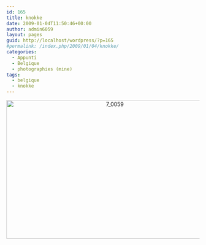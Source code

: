 ```yaml
---
id: 165
title: knokke
date: 2009-01-04T11:50:46+00:00
author: admin6059
layout: pages
guid: http://localhost/wordpress/?p=165
#permalink: /index.php/2009/01/04/knokke/
categories:
  - Appunti
  - Belgique
  - photographies (mine)
tags:
  - belgique
  - knokke
---
```

<p style="text-align: center;">
  <p style="text-align: center;">
    <img class="aligncenter wp-image-3616" src="http://{{ site.url }}/wp-content/uploads/2009/01/7_0059.jpg" alt="7_0059" width="550" height="362" srcset="http://{{ site.url }}/wp-content/uploads/2009/01/7_0059.jpg 684w, http://{{ site.url }}/wp-content/uploads/2009/01/7_0059-300x197.jpg 300w" sizes="(max-width: 550px) 100vw, 550px" />
  </p>